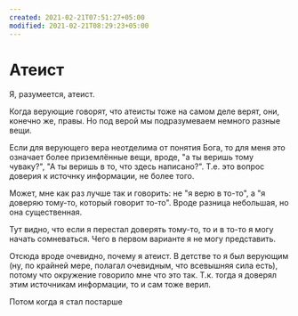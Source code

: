 ```yaml
---
created: 2021-02-21T07:51:27+05:00
modified: 2021-02-21T08:29:23+05:00
---
```


# Атеист

Я, разумеется, атеист.

Когда верующие говорят, что атеисты тоже на самом деле верят, они, конечно же, правы. Но под верой мы подразумеваем немного разные вещи.

Если для верующего вера неотделима от понятия Бога, то для меня это означает более приземлённые вещи, вроде, "а ты веришь тому чуваку?", "А ты веришь в то, что здесь написано?". Т.е. это вопрос доверия к источнку информации, не более того.

Может, мне как раз лучше так и говорить: не "я верю в то-то", а "я доверяю тому-то, который говорит то-то". Вроде разница небольшая, но она существенная.

Тут видно, что если я перестал доверять тому-то, то и в то-то я могу начать сомневаться. Чего в первом варианте я не могу представить.

Отсюда вроде очевидно, почему я атеист. В детстве то я был верующим (ну, по крайней мере, полагал очевидным, что всевышняя сила есть), потому что окружение говорило мне что это так. Т.к. тогда я доверял этим источникам информации, то и сам тоже верил.

Потом когда я стал постарше